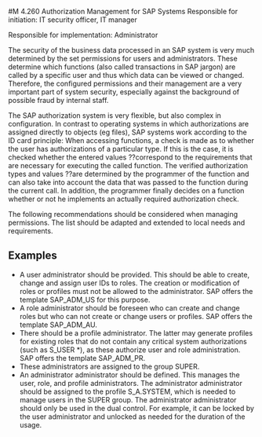 #M 4.260 Authorization Management for SAP Systems
Responsible for initiation: IT security officer, IT manager

Responsible for implementation: Administrator

The security of the business data processed in an SAP system is very much determined by the set permissions for users and administrators. These determine which functions (also called transactions in SAP jargon) are called by a specific user and thus which data can be viewed or changed. Therefore, the configured permissions and their management are a very important part of system security, especially against the background of possible fraud by internal staff.

The SAP authorization system is very flexible, but also complex in configuration. In contrast to operating systems in which authorizations are assigned directly to objects (eg files), SAP systems work according to the ID card principle: When accessing functions, a check is made as to whether the user has authorizations of a particular type. If this is the case, it is checked whether the entered values ??correspond to the requirements that are necessary for executing the called function. The verified authorization types and values ??are determined by the programmer of the function and can also take into account the data that was passed to the function during the current call. In addition, the programmer finally decides on a function whether or not he implements an actually required authorization check.

The following recommendations should be considered when managing permissions. The list should be adapted and extended to local needs and requirements.



## Examples 
* A user administrator should be provided. This should be able to create, change and assign user IDs to roles. The creation or modification of roles or profiles must not be allowed to the administrator. SAP offers the template SAP_ADM_US for this purpose.
* A role administrator should be foreseen who can create and change roles but who can not create or change users or profiles. SAP offers the template SAP_ADM_AU.
* There should be a profile administrator. The latter may generate profiles for existing roles that do not contain any critical system authorizations (such as S_USER *), as these authorize user and role administration. SAP offers the template SAP_ADM_PR.
* These administrators are assigned to the group SUPER.
* An administrator administrator should be defined. This manages the user, role, and profile administrators. The administrator administrator should be assigned to the profile S_A.SYSTEM, which is needed to manage users in the SUPER group. The administrator administrator should only be used in the dual control. For example, it can be locked by the user administrator and unlocked as needed for the duration of the usage.




